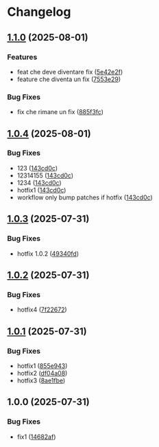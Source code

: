 # Changelog

## [1.1.0](https://github.com/fabiomnk/release-please-test/compare/package-v1.0.4...package-v1.1.0) (2025-08-01)


### Features

* feat che deve diventare fix ([5e42e2f](https://github.com/fabiomnk/release-please-test/commit/5e42e2f040addfb17f8f64bb572a8f2772f0d274))
* feature che diventa un fix ([7553e29](https://github.com/fabiomnk/release-please-test/commit/7553e292329f1d3d5ead694b9fc422916125dc86))


### Bug Fixes

* fix che rimane un fix ([885f3fc](https://github.com/fabiomnk/release-please-test/commit/885f3fc85f82949a0edf77dc5895405a2f41e65f))

## [1.0.4](https://github.com/fabiomnk/release-please-test/compare/package-v1.0.3...package-v1.0.4) (2025-08-01)


### Bug Fixes

* 123 ([143cd0c](https://github.com/fabiomnk/release-please-test/commit/143cd0c6af6b7fff0a7cd142efac9e49fd5b7ddd))
* 12314155 ([143cd0c](https://github.com/fabiomnk/release-please-test/commit/143cd0c6af6b7fff0a7cd142efac9e49fd5b7ddd))
* 1234 ([143cd0c](https://github.com/fabiomnk/release-please-test/commit/143cd0c6af6b7fff0a7cd142efac9e49fd5b7ddd))
* hotfix1 ([143cd0c](https://github.com/fabiomnk/release-please-test/commit/143cd0c6af6b7fff0a7cd142efac9e49fd5b7ddd))
* workflow only bump patches if hotfix ([143cd0c](https://github.com/fabiomnk/release-please-test/commit/143cd0c6af6b7fff0a7cd142efac9e49fd5b7ddd))

## [1.0.3](https://github.com/fabiomnk/release-please-test/compare/package-v1.0.2...package-v1.0.3) (2025-07-31)


### Bug Fixes

* hotfix 1.0.2 ([49340fd](https://github.com/fabiomnk/release-please-test/commit/49340fd94a4ffe6fe6d28ae491173072c830cb83))

## [1.0.2](https://github.com/fabiomnk/release-please-test/compare/package-v1.0.1...package-v1.0.2) (2025-07-31)


### Bug Fixes

* hotfix4 ([7f22672](https://github.com/fabiomnk/release-please-test/commit/7f22672aee465ba38bc2d4e56805a02e5bfb24b4))

## [1.0.1](https://github.com/fabiomnk/release-please-test/compare/package-v1.0.0...package-v1.0.1) (2025-07-31)


### Bug Fixes

* hotfix1 ([855e943](https://github.com/fabiomnk/release-please-test/commit/855e9436b5f338544b0b6b3837f5cb3f56c03369))
* hotfix2 ([df04a08](https://github.com/fabiomnk/release-please-test/commit/df04a0846b2981ef51dffc36163cd35f5b14d971))
* hotfix3 ([8ae1fbe](https://github.com/fabiomnk/release-please-test/commit/8ae1fbed6164b8be691e6688efa949b2ad90a908))

## 1.0.0 (2025-07-31)


### Bug Fixes

* fix1 ([14682af](https://github.com/fabiomnk/release-please-test/commit/14682afa973bb863fd019389abbafd5200382df5))
